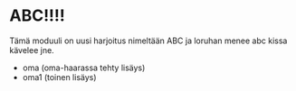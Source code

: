 # ABC!!!!

Tämä moduuli on uusi harjoitus nimeltään ABC ja loruhan menee abc kissa kävelee jne.

- oma (oma-haarassa tehty lisäys)
- oma1 (toinen lisäys)
